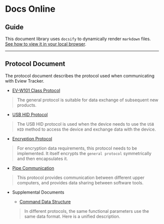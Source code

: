 # Docs Online

## Guide

This document library uses `docsify` to dynamically render `markdown` files. [See how to view it in your local browser](guide.md).

---

## Protocol Document

The protocol document describes the protocol used when communicating with Eview Tracker.

* [EV-W101 Class Protocol](protocol/general/index.md)

> The general protocol is suitable for data exchange of subsequent new products.

* [USB HID Protocol](protocol/usb/index.md)

> The USB HID protocol is used when the device needs to use the `USB HID` method to access the device and exchange data with the device.

* [Encryption Protocol](protocol/crypto/index.md)

> For encryption data requirements, this protocol needs to be implemented. It itself encrypts the `general protocol` symmetrically and then encapsulates it.

* [Pipe Communication](protocol/pipe/pipe.md)

> This protocol provides communication between different upper computers, and provides data sharing between  software tools.

* Supplemental Documents
  - [Command Data Structure](protocol/datastructure.md)

  > In different protocols, the same functional parameters use the same data format. Here is a unified description.
  >
